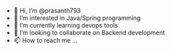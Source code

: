 - 👋 Hi, I’m @prasanth793
- 👀 I’m interested in Java/Spring programming
- 🌱 I’m currently learning devops tools
- 💞️ I’m looking to collaborate on Backend development
- 📫 How to reach me ...

<!---
prasanth793/prasanth793 is a ✨ special ✨ repository because its `README.md` (this file) appears on your GitHub profile.
You can click the Preview link to take a look at your changes.
--->
